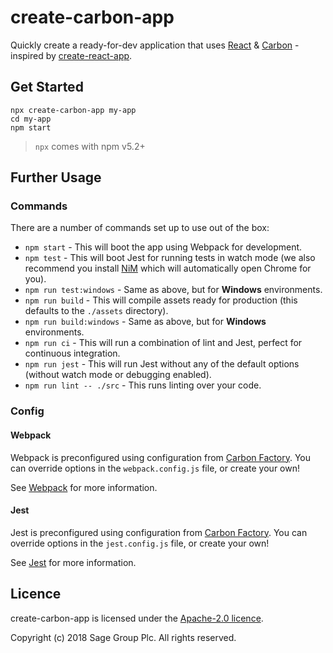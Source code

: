 # create-carbon-app

Quickly create a ready-for-dev application that uses [React](https://reactjs.org/) & [Carbon](https://carbon.sage.com/) - inspired by [create-react-app](https://github.com/facebook/create-react-app).

## Get Started

```
npx create-carbon-app my-app
cd my-app
npm start
```

> `npx` comes with npm v5.2+

## Further Usage

### Commands

There are a number of commands set up to use out of the box:

* `npm start` - This will boot the app using Webpack for development.
* `npm test` - This will boot Jest for running tests in watch mode (we also recommend you install [NiM](https://chrome.google.com/webstore/detail/nodejs-v8-inspector-manag/gnhhdgbaldcilmgcpfddgdbkhjohddkj?hl=en) which will automatically open Chrome for you).
* `npm run test:windows` - Same as above, but for **Windows** environments.
* `npm run build` - This will compile assets ready for production (this defaults to the `./assets` directory).
* `npm run build:windows` - Same as above, but for **Windows** environments.
* `npm run ci` - This will run a combination of lint and Jest, perfect for continuous integration.
* `npm run jest` - This will run Jest without any of the default options (without watch mode or debugging enabled).
* `npm run lint -- ./src` - This runs linting over your code.

### Config

#### Webpack

Webpack is preconfigured using configuration from [Carbon Factory](https://github.com/sage/carbon-factory). You can override options in the `webpack.config.js` file, or create your own!

See [Webpack](https://webpack.js.org/) for more information.

#### Jest

Jest is preconfigured using configuration from [Carbon Factory](https://github.com/sage/carbon-factory). You can override options in the `jest.config.js` file, or create your own!

See [Jest](https://jestjs.io/) for more information.

## Licence

create-carbon-app is licensed under the [Apache-2.0 licence](https://github.com/Sage/create-carbon-app/blob/master/LICENSE).

Copyright (c) 2018 Sage Group Plc. All rights reserved.
